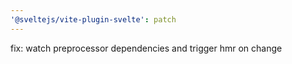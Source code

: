 ```yaml
---
'@sveltejs/vite-plugin-svelte': patch
---
```


fix: watch preprocessor dependencies and trigger hmr on change
